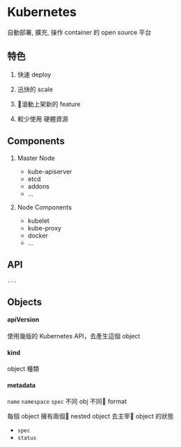# Kubernetes

自動部署, 擴充, 操作 container 的 open source 平台

## 特色
1. 快速 deploy

2. 迅快的 scale

3. 滾動上架新的 feature

4. 較少使用 硬體資源


## Components

1. Master Node
    - kube-apiserver
    - etcd
    - addons
    - ... 

2. Node Components
    - kubelet
    - kube-proxy
    - docker
    - ...



## API
    ...

## Objects

#### apiVersion 
使用幾版的 Kubernetes API，去產生這個 object

#### kind
object 種類

#### metadata
`name`
`namespace` 
`spec` 不同 obj 不同 format


每個 object 擁有兩個 nested object 去主宰 object 的狀態
- `spec`
- `status`



